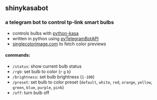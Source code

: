 ## shinykasabot
### a telegram bot to control tp-link smart bulbs
- controls bulbs with [python-kasa](https://github.com/python-kasa/python-kasa)
- written in python using [pyTelegramBotAPI](https://pypi.org/project/pyTelegramBotAPI/)
- [singlecolorimage.com](https://singlecolorimage.com/api.html) to fetch color previews

#### commands:
  * `/status`: show current bulb status
  * `/rgb`: set bulb to color (`r` `g` `b`)
  * `/brightness`: set bulb brightness (`1-100`)
  * `/preset`: set bulb to color preset (`default`, `white`, `red`, `orange`, `yellow`, `green`, `blue`, `purple`, `pink`)
  * `/off`: turn bulb off
